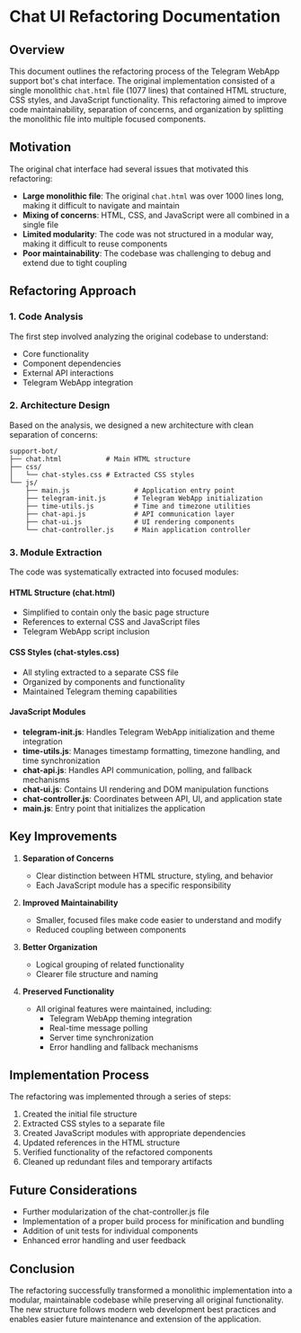 # Chat UI Refactoring Documentation

## Overview

This document outlines the refactoring process of the Telegram WebApp support bot's chat interface. The original implementation consisted of a single monolithic `chat.html` file (1077 lines) that contained HTML structure, CSS styles, and JavaScript functionality. This refactoring aimed to improve code maintainability, separation of concerns, and organization by splitting the monolithic file into multiple focused components.

## Motivation

The original chat interface had several issues that motivated this refactoring:

- **Large monolithic file**: The original `chat.html` was over 1000 lines long, making it difficult to navigate and maintain
- **Mixing of concerns**: HTML, CSS, and JavaScript were all combined in a single file
- **Limited modularity**: The code was not structured in a modular way, making it difficult to reuse components
- **Poor maintainability**: The codebase was challenging to debug and extend due to tight coupling

## Refactoring Approach

### 1. Code Analysis

The first step involved analyzing the original codebase to understand:
- Core functionality 
- Component dependencies
- External API interactions
- Telegram WebApp integration

### 2. Architecture Design

Based on the analysis, we designed a new architecture with clean separation of concerns:

```
support-bot/
├── chat.html           # Main HTML structure
├── css/
│   └── chat-styles.css # Extracted CSS styles
└── js/
    ├── main.js                # Application entry point
    ├── telegram-init.js       # Telegram WebApp initialization
    ├── time-utils.js          # Time and timezone utilities
    ├── chat-api.js            # API communication layer
    ├── chat-ui.js             # UI rendering components
    └── chat-controller.js     # Main application controller
```

### 3. Module Extraction

The code was systematically extracted into focused modules:

#### HTML Structure (chat.html)
- Simplified to contain only the basic page structure
- References to external CSS and JavaScript files
- Telegram WebApp script inclusion

#### CSS Styles (chat-styles.css)
- All styling extracted to a separate CSS file
- Organized by components and functionality
- Maintained Telegram theming capabilities

#### JavaScript Modules
- **telegram-init.js**: Handles Telegram WebApp initialization and theme integration
- **time-utils.js**: Manages timestamp formatting, timezone handling, and time synchronization
- **chat-api.js**: Handles API communication, polling, and fallback mechanisms
- **chat-ui.js**: Contains UI rendering and DOM manipulation functions
- **chat-controller.js**: Coordinates between API, UI, and application state
- **main.js**: Entry point that initializes the application

## Key Improvements

1. **Separation of Concerns**
   - Clear distinction between HTML structure, styling, and behavior
   - Each JavaScript module has a specific responsibility

2. **Improved Maintainability**
   - Smaller, focused files make code easier to understand and modify
   - Reduced coupling between components

3. **Better Organization**
   - Logical grouping of related functionality
   - Clearer file structure and naming

4. **Preserved Functionality**
   - All original features were maintained, including:
     - Telegram WebApp theming integration
     - Real-time message polling
     - Server time synchronization
     - Error handling and fallback mechanisms

## Implementation Process

The refactoring was implemented through a series of steps:

1. Created the initial file structure
2. Extracted CSS styles to a separate file
3. Created JavaScript modules with appropriate dependencies
4. Updated references in the HTML structure
5. Verified functionality of the refactored components
6. Cleaned up redundant files and temporary artifacts

## Future Considerations

- Further modularization of the chat-controller.js file
- Implementation of a proper build process for minification and bundling
- Addition of unit tests for individual components
- Enhanced error handling and user feedback

## Conclusion

The refactoring successfully transformed a monolithic implementation into a modular, maintainable codebase while preserving all original functionality. The new structure follows modern web development best practices and enables easier future maintenance and extension of the application. 